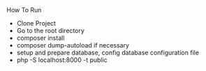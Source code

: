 How To Run

- Clone Project
- Go to the root directory
- composer install
- composer dump-autoload if necessary
- setup and prepare database, config database configuration file
- php -S localhost:8000 -t public  
